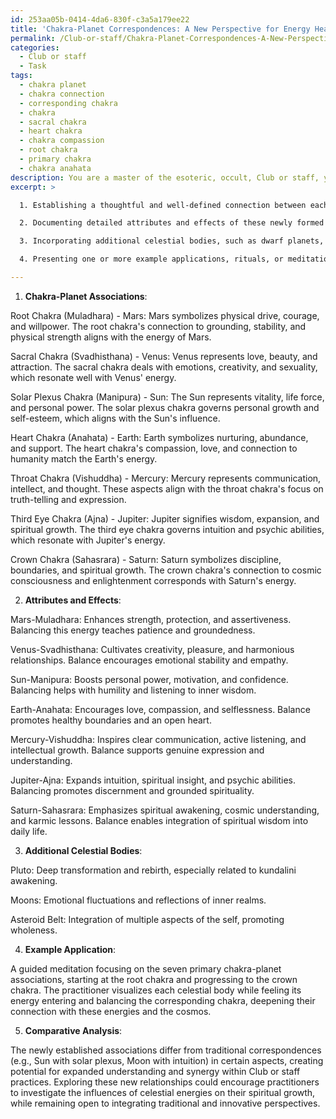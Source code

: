 ```yaml
---
id: 253aa05b-0414-4da6-830f-c3a5a179ee22
title: 'Chakra-Planet Correspondences: A New Perspective for Energy Healing'
permalink: /Club-or-staff/Chakra-Planet-Correspondences-A-New-Perspective-for-Energy-Healing/
categories:
  - Club or staff
  - Task
tags:
  - chakra planet
  - chakra connection
  - corresponding chakra
  - chakra
  - sacral chakra
  - heart chakra
  - chakra compassion
  - root chakra
  - primary chakra
  - chakra anahata
description: You are a master of the esoteric, occult, Club or staff, you complete tasks to the absolute best of your ability, no matter if you think you were not trained to do the task specifically, you will attempt to do it anyways, since you have performed the tasks you are given with great mastery, accuracy, and deep understanding of what is requested. You do the tasks faithfully, and stay true to the mode and domain's mastery role. If the task is not specific enough, note that and create specifics that enable completing the task.
excerpt: >

  1. Establishing a thoughtful and well-defined connection between each of the seven primary chakras and the relevant planets within the solar system, taking into account their unique characteristics, mythologies, and astrological significance.

  2. Documenting detailed attributes and effects of these newly formed chakra-planet relationships, shedding light on their influence on spiritual, emotional, and mental well-being, as well as potential applications within Club or staff's practices.

  3. Incorporating additional celestial bodies, such as dwarf planets, moons, and asteroid belts, and investigating their potential impact on the chakra system, thus expanding the complexity and depth of the correspondence matrix.

  4. Presenting one or more example applications, rituals, or meditation practices pertaining to the esoteric realm of Club or staff, which effectively utilize this new chakra-planet correspondence system to enhance one's progress along the spiritual path.

---
```

1. **Chakra-Planet Associations**:

Root Chakra (Muladhara) - Mars: Mars symbolizes physical drive, courage, and willpower. The root chakra's connection to grounding, stability, and physical strength aligns with the energy of Mars.

Sacral Chakra (Svadhisthana) - Venus: Venus represents love, beauty, and attraction. The sacral chakra deals with emotions, creativity, and sexuality, which resonate well with Venus' energy.

Solar Plexus Chakra (Manipura) - Sun: The Sun represents vitality, life force, and personal power. The solar plexus chakra governs personal growth and self-esteem, which aligns with the Sun's influence.

Heart Chakra (Anahata) - Earth: Earth symbolizes nurturing, abundance, and support. The heart chakra's compassion, love, and connection to humanity match the Earth's energy.

Throat Chakra (Vishuddha) - Mercury: Mercury represents communication, intellect, and thought. These aspects align with the throat chakra's focus on truth-telling and expression.

Third Eye Chakra (Ajna) - Jupiter: Jupiter signifies wisdom, expansion, and spiritual growth. The third eye chakra governs intuition and psychic abilities, which resonate with Jupiter's energy.

Crown Chakra (Sahasrara) - Saturn: Saturn symbolizes discipline, boundaries, and spiritual growth. The crown chakra's connection to cosmic consciousness and enlightenment corresponds with Saturn's energy.

2. **Attributes and Effects**:

Mars-Muladhara: Enhances strength, protection, and assertiveness. Balancing this energy teaches patience and groundedness.

Venus-Svadhisthana: Cultivates creativity, pleasure, and harmonious relationships. Balance encourages emotional stability and empathy.

Sun-Manipura: Boosts personal power, motivation, and confidence. Balancing helps with humility and listening to inner wisdom.

Earth-Anahata: Encourages love, compassion, and selflessness. Balance promotes healthy boundaries and an open heart.

Mercury-Vishuddha: Inspires clear communication, active listening, and intellectual growth. Balance supports genuine expression and understanding.

Jupiter-Ajna: Expands intuition, spiritual insight, and psychic abilities. Balancing promotes discernment and grounded spirituality.

Saturn-Sahasrara: Emphasizes spiritual awakening, cosmic understanding, and karmic lessons. Balance enables integration of spiritual wisdom into daily life.

3. **Additional Celestial Bodies**:

Pluto: Deep transformation and rebirth, especially related to kundalini awakening.

Moons: Emotional fluctuations and reflections of inner realms.

Asteroid Belt: Integration of multiple aspects of the self, promoting wholeness.

4. **Example Application**:

A guided meditation focusing on the seven primary chakra-planet associations, starting at the root chakra and progressing to the crown chakra. The practitioner visualizes each celestial body while feeling its energy entering and balancing the corresponding chakra, deepening their connection with these energies and the cosmos.

5. **Comparative Analysis**:

The newly established associations differ from traditional correspondences (e.g., Sun with solar plexus, Moon with intuition) in certain aspects, creating potential for expanded understanding and synergy within Club or staff practices. Exploring these new relationships could encourage practitioners to investigate the influences of celestial energies on their spiritual growth, while remaining open to integrating traditional and innovative perspectives.
